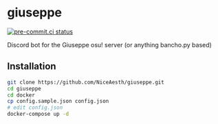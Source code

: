 # giuseppe

[![pre-commit.ci status](https://results.pre-commit.ci/badge/github/NiceAesth/giuseppe/master.svg)](https://results.pre-commit.ci/latest/github/NiceAesth/giuseppe/master)

Discord bot for the Giuseppe osu! server (or anything bancho.py based)

## Installation

```bash
git clone https://github.com/NiceAesth/giuseppe.git
cd giuseppe
cd docker
cp config.sample.json config.json
# edit config.json
docker-compose up -d
```
